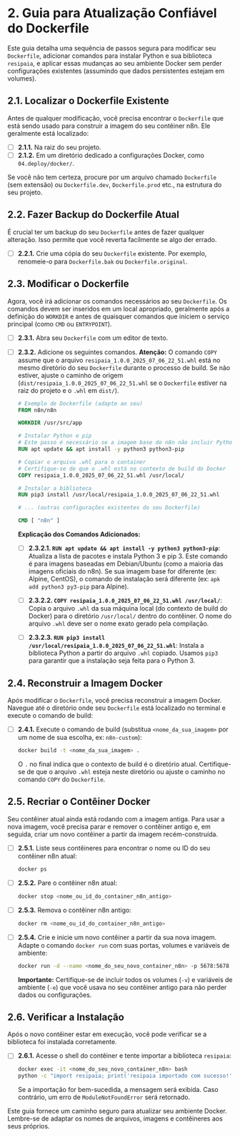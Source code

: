 # 2. Guia para Atualização Confiável do Dockerfile

Este guia detalha uma sequência de passos segura para modificar seu `Dockerfile`, adicionar comandos para instalar Python e sua biblioteca `resipaia`, e aplicar essas mudanças ao seu ambiente Docker sem perder configurações existentes (assumindo que dados persistentes estejam em volumes).

## 2.1. Localizar o Dockerfile Existente

Antes de qualquer modificação, você precisa encontrar o `Dockerfile` que está sendo usado para construir a imagem do seu contêiner n8n. Ele geralmente está localizado:

*   [ ] **2.1.1.** Na raiz do seu projeto.
*   [ ] **2.1.2.** Em um diretório dedicado a configurações Docker, como `04.deploy/docker/`.

Se você não tem certeza, procure por um arquivo chamado `Dockerfile` (sem extensão) ou `Dockerfile.dev`, `Dockerfile.prod` etc., na estrutura do seu projeto.

## 2.2. Fazer Backup do Dockerfile Atual

É crucial ter um backup do seu `Dockerfile` antes de fazer qualquer alteração. Isso permite que você reverta facilmente se algo der errado.

*   [ ] **2.2.1.** Crie uma cópia do seu `Dockerfile` existente. Por exemplo, renomeie-o para `Dockerfile.bak` ou `Dockerfile.original`.

## 2.3. Modificar o Dockerfile

Agora, você irá adicionar os comandos necessários ao seu `Dockerfile`. Os comandos devem ser inseridos em um local apropriado, geralmente após a definição do `WORKDIR` e antes de quaisquer comandos que iniciem o serviço principal (como `CMD` ou `ENTRYPOINT`).

*   [ ] **2.3.1.** Abra seu `Dockerfile` com um editor de texto.

*   [ ] **2.3.2.** Adicione os seguintes comandos. **Atenção:** O comando `COPY` assume que o arquivo `resipaia_1.0.0_2025_07_06_22_51.whl` está no mesmo diretório do seu `Dockerfile` durante o processo de build. Se não estiver, ajuste o caminho de origem (`dist/resipaia_1.0.0_2025_07_06_22_51.whl` se o `Dockerfile` estiver na raiz do projeto e o `.whl` em `dist/`).

    ```dockerfile
    # Exemplo de Dockerfile (adapte ao seu)
    FROM n8n/n8n

    WORKDIR /usr/src/app

    # Instalar Python e pip
    # Este passo é necessário se a imagem base do n8n não incluir Python e pip
    RUN apt update && apt install -y python3 python3-pip

    # Copiar o arquivo .whl para o container
    # Certifique-se de que o .whl está no contexto de build do Docker
    COPY resipaia_1.0.0_2025_07_06_22_51.whl /usr/local/

    # Instalar a biblioteca
    RUN pip3 install /usr/local/resipaia_1.0.0_2025_07_06_22_51.whl

    # ... (outras configurações existentes do seu Dockerfile)

    CMD [ "n8n" ]
    ```

    **Explicação dos Comandos Adicionados:**

    *   [ ] **2.3.2.1. `RUN apt update && apt install -y python3 python3-pip`**: Atualiza a lista de pacotes e instala Python 3 e pip 3. Este comando é para imagens baseadas em Debian/Ubuntu (como a maioria das imagens oficiais do n8n). Se sua imagem base for diferente (ex: Alpine, CentOS), o comando de instalação será diferente (ex: `apk add python3 py3-pip` para Alpine).

    *   [ ] **2.3.2.2. `COPY resipaia_1.0.0_2025_07_06_22_51.whl /usr/local/`**: Copia o arquivo `.whl` da sua máquina local (do contexto de build do Docker) para o diretório `/usr/local/` dentro do contêiner. O nome do arquivo `.whl` deve ser o nome exato gerado pela compilação.

    *   [ ] **2.3.2.3. `RUN pip3 install /usr/local/resipaia_1.0.0_2025_07_06_22_51.whl`**: Instala a biblioteca Python a partir do arquivo `.whl` copiado. Usamos `pip3` para garantir que a instalação seja feita para o Python 3.

## 2.4. Reconstruir a Imagem Docker

Após modificar o `Dockerfile`, você precisa reconstruir a imagem Docker. Navegue até o diretório onde seu `Dockerfile` está localizado no terminal e execute o comando de build:

*   [ ] **2.4.1.** Execute o comando de build (substitua `<nome_da_sua_imagem>` por um nome de sua escolha, ex: `n8n-custom`):
    ```bash
    docker build -t <nome_da_sua_imagem> .
    ```
    O `.` no final indica que o contexto de build é o diretório atual. Certifique-se de que o arquivo `.whl` esteja neste diretório ou ajuste o caminho no comando `COPY` do `Dockerfile`.

## 2.5. Recriar o Contêiner Docker

Seu contêiner atual ainda está rodando com a imagem antiga. Para usar a nova imagem, você precisa parar e remover o contêiner antigo e, em seguida, criar um novo contêiner a partir da imagem recém-construída.

*   [ ] **2.5.1.** Liste seus contêineres para encontrar o nome ou ID do seu contêiner n8n atual:
    ```bash
    docker ps
    ```

*   [ ] **2.5.2.** Pare o contêiner n8n atual:
    ```bash
    docker stop <nome_ou_id_do_container_n8n_antigo>
    ```

*   [ ] **2.5.3.** Remova o contêiner n8n antigo:
    ```bash
    docker rm <nome_ou_id_do_container_n8n_antigo>
    ```

*   [ ] **2.5.4.** Crie e inicie um novo contêiner a partir da sua nova imagem. Adapte o comando `docker run` com suas portas, volumes e variáveis de ambiente:
    ```bash
    docker run -d --name <nome_do_seu_novo_container_n8n> -p 5678:5678 -v n8n_data:/home/node/.n8n <nome_da_sua_imagem>
    ```
    **Importante:** Certifique-se de incluir todos os volumes (`-v`) e variáveis de ambiente (`-e`) que você usava no seu contêiner antigo para não perder dados ou configurações.

## 2.6. Verificar a Instalação

Após o novo contêiner estar em execução, você pode verificar se a biblioteca foi instalada corretamente.

*   [ ] **2.6.1.** Acesse o shell do contêiner e tente importar a biblioteca `resipaia`:
    ```bash
    docker exec -it <nome_do_seu_novo_container_n8n> bash
    python -c "import resipaia; print('resipaia importado com sucesso!')"
    ```
    Se a importação for bem-sucedida, a mensagem será exibida. Caso contrário, um erro de `ModuleNotFoundError` será retornado.

Este guia fornece um caminho seguro para atualizar seu ambiente Docker. Lembre-se de adaptar os nomes de arquivos, imagens e contêineres aos seus próprios.